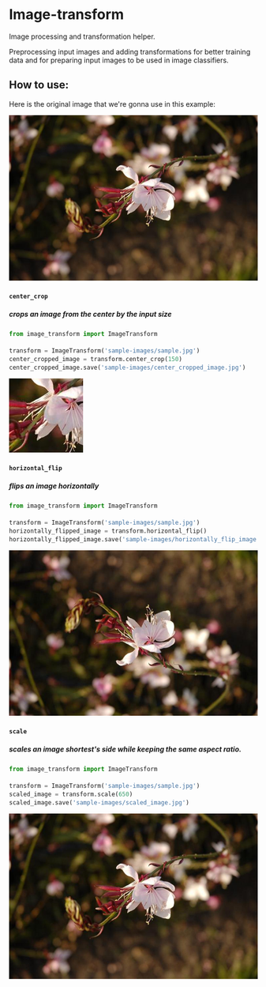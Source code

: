 # Image-transform
Image processing and transformation helper.

Preprocessing input images and adding transformations for better training data and for preparing input images to be used in image classifiers.


## How to use:

Here is the original image that we're gonna use in this example:

![original sample](sample-images/sample.jpg)



#### `center_crop`
##### crops an image from the center by the input size

```python
from image_transform import ImageTransform

transform = ImageTransform('sample-images/sample.jpg')
center_cropped_image = transform.center_crop(150)
center_cropped_image.save('sample-images/center_cropped_image.jpg')
```
![cropped sample](sample-images/center_cropped_image.jpg)



#### `horizontal_flip`
##### flips an image horizontally

```python
from image_transform import ImageTransform

transform = ImageTransform('sample-images/sample.jpg')
horizontally_flipped_image = transform.horizontal_flip()
horizontally_flipped_image.save('sample-images/horizontally_flip_image.jpg')
```
![cropped sample](sample-images/horizontally_flipped_image.jpg)



#### `scale`
##### scales an image shortest's side while keeping the same aspect ratio.

```python
from image_transform import ImageTransform

transform = ImageTransform('sample-images/sample.jpg')
scaled_image = transform.scale(650)
scaled_image.save('sample-images/scaled_image.jpg')
```
![cropped sample](sample-images/scaled_image.jpg)
